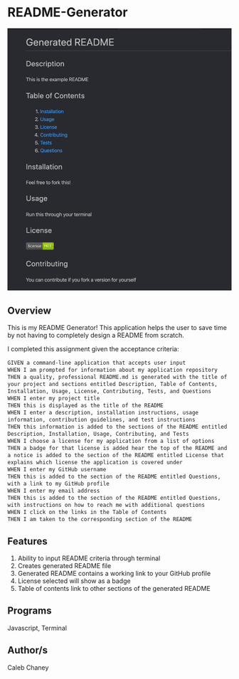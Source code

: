 # README-Generator
![](Screen%20Shot%202020-10-05%20at%202.26.36%20PM.png)
## Overview
This is my README Generator! This application helps the user to save time by not having to completely design a README from scratch. 

I completed this assignment given the acceptance criteria: 

```
GIVEN a command-line application that accepts user input
WHEN I am prompted for information about my application repository
THEN a quality, professional README.md is generated with the title of your project and sections entitled Description, Table of Contents, Installation, Usage, License, Contributing, Tests, and Questions
WHEN I enter my project title
THEN this is displayed as the title of the README
WHEN I enter a description, installation instructions, usage information, contribution guidelines, and test instructions
THEN this information is added to the sections of the README entitled Description, Installation, Usage, Contributing, and Tests
WHEN I choose a license for my application from a list of options
THEN a badge for that license is added hear the top of the README and a notice is added to the section of the README entitled License that explains which license the application is covered under
WHEN I enter my GitHub username
THEN this is added to the section of the README entitled Questions, with a link to my GitHub profile
WHEN I enter my email address
THEN this is added to the section of the README entitled Questions, with instructions on how to reach me with additional questions
WHEN I click on the links in the Table of Contents
THEN I am taken to the corresponding section of the README
```

## Features
1) Ability to input README criteria through terminal 
2) Creates generated README file
3) Generated README contains a working link to your GitHub profile
4) License selected will show as a badge
5) Table of contents link to other sections of the generated README


## Programs 
Javascript, Terminal

## Author/s
Caleb Chaney
